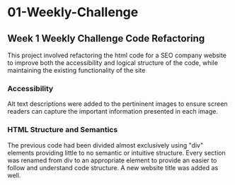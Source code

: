 # 01-Weekly-Challenge

## Week 1 Weekly Challenge Code Refactoring

This project involved refactoring the html code for a SEO company website to improve both the accessibility and logical structure of the code, while maintaining the existing functionality of the site

### Accessibility

Alt text descriptions were added to the pertininent images to ensure screen readers can capture the important information presented in each image.

### HTML Structure and Semantics

The previous code had been divided almost exclusively using "div" elements providing little to no semantic or intuitive structure. Every section was renamed from div to an appropriate element to provide an easier to follow and understand code structure. A new website title was added as well.







